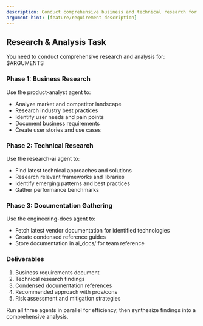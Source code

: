```yaml
---
description: Conduct comprehensive business and technical research for a feature or requirement
argument-hint: [feature/requirement description]
---
```


## Research & Analysis Task

You need to conduct comprehensive research and analysis for: $ARGUMENTS

### Phase 1: Business Research
Use the product-analyst agent to:
- Analyze market and competitor landscape
- Research industry best practices
- Identify user needs and pain points
- Document business requirements
- Create user stories and use cases

### Phase 2: Technical Research
Use the research-ai agent to:
- Find latest technical approaches and solutions
- Research relevant frameworks and libraries
- Identify emerging patterns and best practices
- Gather performance benchmarks

### Phase 3: Documentation Gathering
Use the engineering-docs agent to:
- Fetch latest vendor documentation for identified technologies
- Create condensed reference guides
- Store documentation in ai_docs/ for team reference

### Deliverables
1. Business requirements document
2. Technical research findings
3. Condensed documentation references
4. Recommended approach with pros/cons
5. Risk assessment and mitigation strategies

Run all three agents in parallel for efficiency, then synthesize findings into a comprehensive analysis.